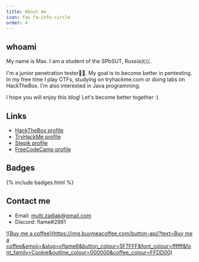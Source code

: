 ```yaml
---
title: About me
icon: fas fa-info-circle
order: 4
---
```


## whoami

My name is Max. I am a student of the SPbSUT, Russia🇷🇺.

I'm a junior penetration tester👨‍💻. My goal is to become better in pentesting. In my free time I play CTFs, studying on tryhackme.com or doing labs on HackTheBox. I'm also interested in Java programming.

I hope you will enjoy this blog! Let's become better together :)

## Links 

* [HackTheBox profile](https://app.hackthebox.com/profile/973692)
* [TryHackMe profile](https://tryhackme.com/p/vflamie)
* [Stepik profile](https://stepik.org/users/349814193)
* [FreeCodeCamp profile](https://www.freecodecamp.org/vflame6)

## Badges

{% include badges.html %}

## Contact me

- Email: multi.zadiak@gmail.com
- Discord: flame#2981

[![Buy me a coffee](https://img.buymeacoffee.com/button-api/?text=Buy me a coffee&emoji=&slug=vflame6&button_colour=5F7FFF&font_colour=ffffff&font_family=Cookie&outline_colour=000000&coffee_colour=FFDD00)](https://www.buymeacoffee.com/vflame6)


